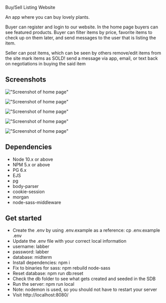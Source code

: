 Buy/Sell Listing Website

An app where you can buy lovely plants. 


Buyer can register and login to our website.
In the home page buyers can see featured products.
Buyer can filter items by price, favorite items to check up on them later,
and send messages to the user that is listing the item.


Seller can post items, which can be seen by others
remove/edit items from the site
mark items as SOLD!
send a message via app, email, or text back on negotiations in buying the said item

## Screenshots
!["Screenshot of home page"](https://github.com/JustinMul/midterm/blob/master/docs/homepage.png)

!["Screenshot of home page"](https://github.com/JustinMul/midterm/blob/master/docs/login.png)

!["Screenshot of home page"](https://github.com/JustinMul/midterm/blob/master/docs/register.png)

!["Screenshot of home page"](https://github.com/JustinMul/midterm/blob/master/docs/addListing.png)

!["Screenshot of home page"](https://github.com/JustinMul/midterm/blob/master/docs/item-detail.png)


## Dependencies

- Node 10.x or above
- NPM 5.x or above
- PG 6.x
- EJS
- pg
- body-parser
- cookie-session
- morgan
- node-sass-middleware

## Get started

- Create the .env by using .env.example as a reference: cp .env.example .env
- Update the .env file with your correct local information
- username: labber
- password: labber
- database: midterm
- Install dependencies: npm i
- Fix to binaries for sass: npm rebuild node-sass
- Reset database: npm run db:reset
- Check the db folder to see what gets created and seeded in the SDB
- Run the server: npm run local
- Note: nodemon is used, so you should not have to restart your server
- Visit http://localhost:8080/
